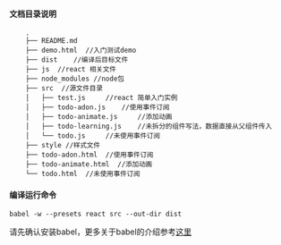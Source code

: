 #### 文档目录说明

```
    .
    ├── README.md
    ├── demo.html  //入门测试demo
    ├── dist    //编译后目标文件
    ├── js  //react 相关文件
    ├── node_modules //node包
    ├── src  //源文件目录
    │   ├── test.js     //react 简单入门实例
    │   ├── todo-adon.js    //使用事件订阅
    │   ├── todo-animate.js     //添加动画
    │   ├── todo-learning.js    //未拆分的组件写法，数据直接从父组件传入
    │   └── todo.js     //未使用事件订阅
    ├── style //样式文件
    ├── todo-adon.html  //使用事件订阅
    ├── todo-animate.html  //添加动画
    └── todo.html  //未使用事件订阅
```

#### 编译运行命令

    babel -w --presets react src --out-dir dist

请先确认安装babel，更多关于babel的介绍参考[这里](http://www.ruanyifeng.com/blog/2016/01/babel.html)
